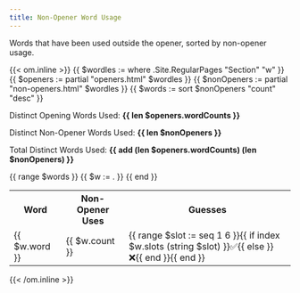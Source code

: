 ```yaml
---
title: Non-Opener Word Usage
---
```


Words that have been used outside the opener, sorted by non-opener usage.

{{< om.inline >}}
  {{ $wordles := where .Site.RegularPages "Section" "w" }}
  {{ $openers := partial "openers.html" $wordles }}
  {{ $nonOpeners := partial "non-openers.html" $wordles }}
  {{ $words := sort $nonOpeners "count" "desc" }}

  <p>Distinct Opening Words Used: <strong>{{ len $openers.wordCounts }}</strong></p>
  <p>Distinct Non-Opener Words Used: <strong>{{ len $nonOpeners }}</strong></p>
  <p>Total Distinct Words Used: <strong>{{ add (len $openers.wordCounts) (len $nonOpeners) }}</strong></p>

  <table>
    <tr>
      <th>Word</th>
      <th>Non-Opener Uses</th>
      <th>Guesses</th>
    </tr>
    {{ range $words }}
      {{ $w := . }}
      <tr>
        <td>{{ $w.word }}</td>
        <td>{{ $w.count }}</td>
        <td>{{ range $slot := seq 1 6 }}{{ if index $w.slots (string $slot) }}✅{{ else }}❌{{ end }}{{ end }}</td>
      </tr>
    {{ end }}
  </table>
{{< /om.inline >}}
